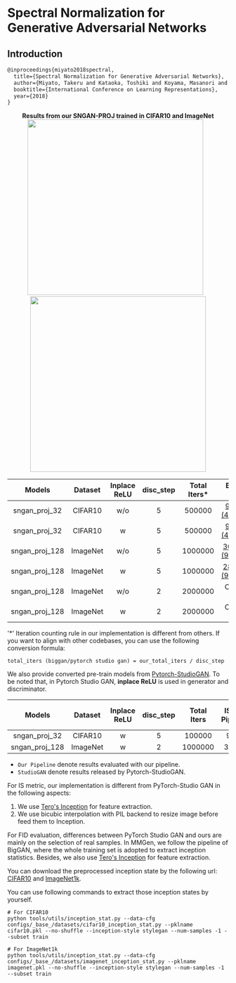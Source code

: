 # Spectral Normalization for Generative Adversarial Networks

## Introduction
<!-- [ALGORITHM] -->
```latex
@inproceedings{miyato2018spectral,
  title={Spectral Normalization for Generative Adversarial Networks},
  author={Miyato, Takeru and Kataoka, Toshiki and Koyama, Masanori and Yoshida, Yuichi},
  booktitle={International Conference on Learning Representations},
  year={2018}
}
```
<div align="center">
  <b> Results from our SNGAN-PROJ trained in CIFAR10 and ImageNet</b>
  <br/>
  <img src="https://user-images.githubusercontent.com/28132635/125151484-14220b80-e179-11eb-81f7-9391ccaeb841.png" width="400"/> &nbsp;&nbsp;
  <img src="https://user-images.githubusercontent.com/28132635/127621152-7b7a0f2c-c743-485a-bf2e-2beca849a6e6.png" width="400"/>
</div>


|     Models     | Dataset  | Inplace ReLU | disc_step | Total Iters\* |                                                                                    Best IS (Iter)                                                                                    |                                                                                    Best FID (Iter)                                                                                    |                                                                             Config                                                                             |                                                                                    Log                                                                                     |
|:--------------:|:--------:|:------------:|:---------:|:-------------:|:------------------------------------------------------------------------------------------------------------------------------------------------------------------------------------:|:-------------------------------------------------------------------------------------------------------------------------------------------------------------------------------------:|:--------------------------------------------------------------------------------------------------------------------------------------------------------------:|:--------------------------------------------------------------------------------------------------------------------------------------------------------------------------:|
| sngan_proj_32  | CIFAR10  |     w/o      |     5     |    500000     |           [9.6919 (400000)](https://download.openmmlab.com/mmgen/sngan_proj/sngan_proj_cifar10_32_lr-2e-4_b64x1_woReLUinplace_is-iter400000_20210709_163823-902ce1ae.pth)            |           [8.1158 (490000)](https://download.openmmlab.com/mmgen/sngan_proj/sngan_proj_cifar10_32_lr-2e-4_b64x1_woReLUinplace_fid-iter490000_20210709_163329-ba0862a0.pth)            |        [config](https://github.com/open-mmlab/mmgeneration/tree/master/configs/sngan_proj/sngan_proj_32_woReLUinplace_lr-2e-4_ndisc5_cifar10_b64x1.py)         |           [Log](https://download.openmmlab.com/mmgen/sngan_proj/sngan_proj_cifar10_32_lr-2e-4_b64x1_woReLUinplace_20210624_065306_fid-ba0862a0_is-902ce1ae.json)           |
| sngan_proj_32  | CIFAR10  |      w       |     5     |    500000     |            [9.5564 (490000)](https://download.openmmlab.com/mmgen/sngan_proj/sngan_proj_cifar10_32_lr-2e-4_b64x1_wReLUinplace_is-iter490000_20210709_202230-cd863c74.pth)            |            [8.3462 (490000)](https://download.openmmlab.com/mmgen/sngan_proj/sngan_proj_cifar10_32_lr-2e-4-b64x1_wReLUinplace_fid-iter490000_20210709_203038-191b2648.pth)            |         [config](https://github.com/open-mmlab/mmgeneration/tree/master/configs/sngan_proj/sngan_proj_32_wReLUinplace_lr-2e-4_ndisc5_cifar10_b64x1.py)         |           [Log](https://download.openmmlab.com/mmgen/sngan_proj/sngan_proj_cifar10_32_lr-2e-4_b64x1_wReLUinplace_20210624_063454_is-cd863c74_fid-191b2648.json)            |
| sngan_proj_128 | ImageNet |     w/o      |     5     |    1000000    | [30.0651 (952000)](https://download.openmmlab.com/mmgen/sngan_proj/sngan_proj_imagenet1k_128_Glr2e-4_Dlr5e-5_ndisc5_b128x2_woReLUinplace_is-iter952000_20210730_132027-9c884a21.pth) | [32.6193 (988000)](https://download.openmmlab.com/mmgen/sngan_proj/sngan_proj_imagenet1k_128_Glr2e-4_Dlr5e-5_ndisc5_b128x2_woReLUinplace_fid-iter988000_20210730_131424-061bf803.pth) | [config](https://github.com/open-mmlab/mmgeneration/tree/master/configs/sngan_proj/sngan_proj_128_woReLUinplace_Glr-2e-4_Dlr-5e-5_ndisc5_imagenet1k_b128x2.py) | [Log](https://download.openmmlab.com/mmgen/sngan_proj/sngan_proj_imagenet1k_128_Glr2e-4_Dlr5e-5_ndisc5_b128x2_woReLUinplace_20210730_131424_fid-061bf803_is-9c884a21.json) |
| sngan_proj_128 | ImageNet |      w       |     5     |    1000000    | [28.1799 (944000)](https://download.openmmlab.com/mmgen/sngan_proj/sngan_proj_imagenet1k_128_Glr2e-4_Dlr5e-5_ndisc5_b128x2_wReLUinplace_is-iter944000_20210730_132714-ca0ccd07.pth)  | [33.4821 (988000)](https://download.openmmlab.com/mmgen/sngan_proj/sngan_proj_imagenet1k_128_Glr2e-4_Dlr5e-5_ndisc5_b128x2_wReLUinplace_fid-iter988000_20210730_132401-9a682411.pth)  | [config](https://github.com/open-mmlab/mmgeneration/tree/master/configs/sngan_proj/sngan_proj_128_wReLUinplace_Glr-2e-4_Dlr-5e-5_ndisc5_imagenet1k_b128x2.py)  | [Log](https://download.openmmlab.com/mmgen/sngan_proj/sngan_proj_imagenet1k_128_Glr2e-4_Dlr5e-5_ndisc5_b128x2_wReLUinplace_20210730_132401_fid-9a682411_is-ca0ccd07.json)  |
| sngan_proj_128 | ImageNet |     w/o      |     2     |    2000000    |                                                                                     Coming soon                                                                                      |                                                                                     Comming soon                                                                                      |                                                                          Comming Soon                                                                          |                                                                                Comming Soon                                                                                |
| sngan_proj_128 | ImageNet |      w       |     2     |    2000000    |                                                                                     Coming soon                                                                                      |                                                                                     Comming soon                                                                                      |                                                                          Comming Soon                                                                          |                                                                                Comming Soon                                                                                |

'\*' Iteration counting rule in our implementation is different from others. If you want to align with other codebases, you can use the following conversion formula:
```
total_iters (biggan/pytorch studio gan) = our_total_iters / disc_step
```

We also provide converted pre-train models from [Pytorch-StudioGAN](https://github.com/POSTECH-CVLab/PyTorch-StudioGAN).
To be noted that, in Pytorch Studio GAN, **inplace ReLU** is used in generator and discriminator.

|     Models     | Dataset  | Inplace ReLU | disc_step | Total Iters | IS (Our Pipeline) | FID (Our Pipeline) | IS (StudioGAN) | FID (StudioGAN) |                                                           Download                                                           |                                Original Download link                                |
|:--------------:|:--------:|:------------:|:---------:|:-----------:|:-----------------:|:------------------:|:--------------:|:---------------:|:----------------------------------------------------------------------------------------------------------------------------:|:------------------------------------------------------------------------------------:|
| sngan_proj_32  | CIFAR10  |      w       |     5     |   100000    |       9.372       |      10.2011       |     8.677      |     13.248      |  [Download](https://download.openmmlab.com/mmgen/sngan_proj/sngan_cifar10_convert-studio-rgb_20210709_111346-2979202d.pth)   | [Download](https://drive.google.com/drive/folders/16s5Cr-V-NlfLyy_uyXEkoNxLBt-8wYSM) |
| sngan_proj_128 | ImageNet |      w       |     2     |   1000000   |      30.218       |      29.8199       |     32.247     |     26.792      | [Download](https://download.openmmlab.com/mmgen/sngan_proj/sngan_imagenet1k_convert-studio-rgb_20210709_111406-877b1130.pth) | [Download](https://drive.google.com/drive/folders/1Ek2wAMlxpajL_M8aub4DKQ9B313K8XhS) |


* `Our Pipeline` denote results evaluated with our pipeline.
* `StudioGAN` denote results released by Pytorch-StudioGAN.

For IS metric, our implementation is different from PyTorch-Studio GAN in the following aspects:
1. We use [Tero's Inception](https://nvlabs-fi-cdn.nvidia.com/stylegan2-ada-pytorch/pretrained/metrics/inception-2015-12-05.pt) for feature extraction.
2. We use bicubic interpolation with PIL backend to resize image before feed them to Inception.

For FID evaluation, differences between PyTorch Studio GAN and ours are mainly on the selection of real samples. In MMGen, we follow the pipeline of BigGAN, where the whole training set is adopted to extract inception statistics. Besides, we also use [Tero's Inception](https://nvlabs-fi-cdn.nvidia.com/stylegan2-ada-pytorch/pretrained/metrics/inception-2015-12-05.pt) for feature extraction.

You can download the preprocessed inception state by the following url: [CIFAR10](https://download.openmmlab.com/mmgen/evaluation/fid_inception_pkl/cifar10.pkl) and [ImageNet1k](https://download.openmmlab.com/mmgen/evaluation/fid_inception_pkl/imagenet.pkl).

You can use following commands to extract those inception states by yourself.
```
# For CIFAR10
python tools/utils/inception_stat.py --data-cfg configs/_base_/datasets/cifar10_inception_stat.py --pklname cifar10.pkl --no-shuffle --inception-style stylegan --num-samples -1 --subset train

# For ImageNet1k
python tools/utils/inception_stat.py --data-cfg configs/_base_/datasets/imagenet_inception_stat.py --pklname imagenet.pkl --no-shuffle --inception-style stylegan --num-samples -1 --subset train
```
